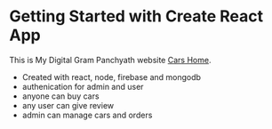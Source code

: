 # Getting Started with Create React App

This is My Digital Gram Panchyath website [Cars Home](https://assignment12-2d5f4.firebaseapp.com/).

* Created with react, node, firebase and mongodb
* authenication for admin and user
* anyone can buy cars
* any user can give review
* admin can manage cars and orders
